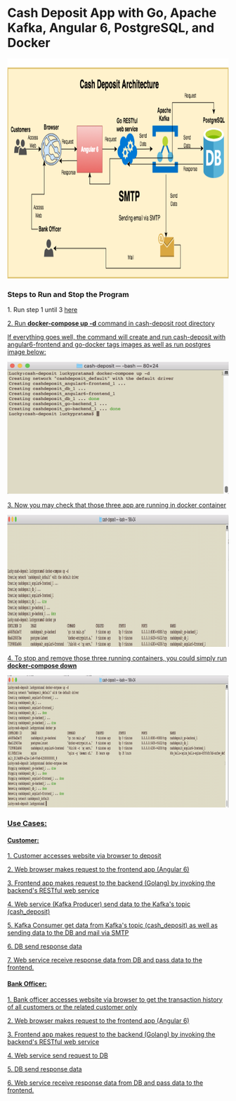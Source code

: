 
<h1> Cash Deposit App with Go, Apache Kafka, Angular 6, PostgreSQL, and Docker </h1>

<div>
<img src="./assets/Cash_Deposit.png" height="500pt" width="1800pt"/>
</div>

<h3>Steps to Run and Stop the Program</h3>
<p>1. Run step 1 until 3 <a href="./go-backend/README.md">here</p>
<p>2. Run <strong>docker-compose up -d</strong> command in cash-deposit root directory</p>
<p>If everything goes well, the command will create and run cash-deposit with angular6-frontend and go-docker tags images as well as run postgres image below:</p> 
<div>
<img src="./assets/docker-compose-up.png" height="300pt" width="600pt"/>
</div>
<p>3. Now you may check that those three app are running in docker container</p>
<div>
<img src="./assets/docker-ps.png" height="300pt" width="600pt"/>
</div>
<p>4. To stop and remove those three running containers, you could simply run <strong>docker-compose down</strong></p>
<div>
<img src="./assets/docker-compose-down.png" height="300pt" width="600pt"/>
</div>

<h3> Use Cases: </h3>
<h4>Customer:</h4>
<p>1. Customer accesses website via browser to deposit</p>
<p>2. Web browser makes request to the frontend app (Angular 6)</p>
<p>3. Frontend app makes request to the backend (Golang) by invoking the backend's RESTful web service</p>
<p>4. Web service (Kafka Producer) send data to the Kafka's topic (cash_deposit)</p>
<p>5. Kafka Consumer get data from Kafka's topic (cash_deposit) as well as sending data to the DB and mail via SMTP</p>
<p>6. DB send response data</p>
<p>7.  Web service receive response data from DB and pass data to the frontend.</p>

<h4>Bank Officer:</h4>
<p>1. Bank officer accesses website via browser to get the transaction history of all customers or the related customer only</p>
<p>2. Web browser makes request to the frontend app (Angular 6)</p>
<p>3. Frontend app makes request to the backend (Golang) by invoking the backend's RESTful web service</p>
<p>4. Web service send request to DB</p>
<p>5. DB send response data</p>
<p>6. Web service receive response data from DB and pass data to the frontend.</p>
